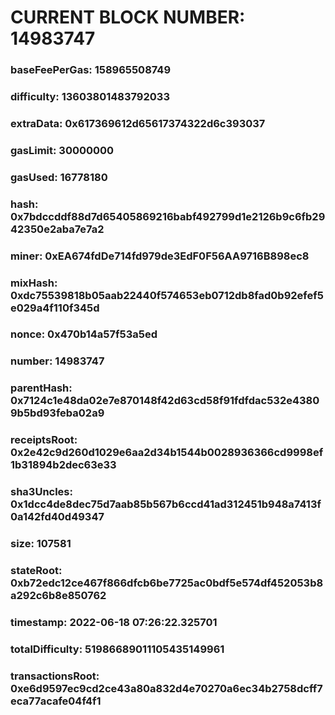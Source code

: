 # CURRENT BLOCK NUMBER: 14983747

### baseFeePerGas: 158965508749
### difficulty: 13603801483792033
### extraData: 0x617369612d65617374322d6c393037
### gasLimit: 30000000
### gasUsed: 16778180
### hash: 0x7bdccddf88d7d65405869216babf492799d1e2126b9c6fb2942350e2aba7e7a2
### miner: 0xEA674fdDe714fd979de3EdF0F56AA9716B898ec8
### mixHash: 0xdc75539818b05aab22440f574653eb0712db8fad0b92efef5e029a4f110f345d
### nonce: 0x470b14a57f53a5ed
### number: 14983747
### parentHash: 0x7124c1e48da02e7e870148f42d63cd58f91fdfdac532e43809b5bd93feba02a9
### receiptsRoot: 0x2e42c9d260d1029e6aa2d34b1544b0028936366cd9998ef1b31894b2dec63e33
### sha3Uncles: 0x1dcc4de8dec75d7aab85b567b6ccd41ad312451b948a7413f0a142fd40d49347
### size: 107581
### stateRoot: 0xb72edc12ce467f866dfcb6be7725ac0bdf5e574df452053b8a292c6b8e850762
### timestamp: 2022-06-18 07:26:22.325701
### totalDifficulty: 51986689011105435149961
### transactionsRoot: 0xe6d9597ec9cd2ce43a80a832d4e70270a6ec34b2758dcff7eca77acafe04f4f1

